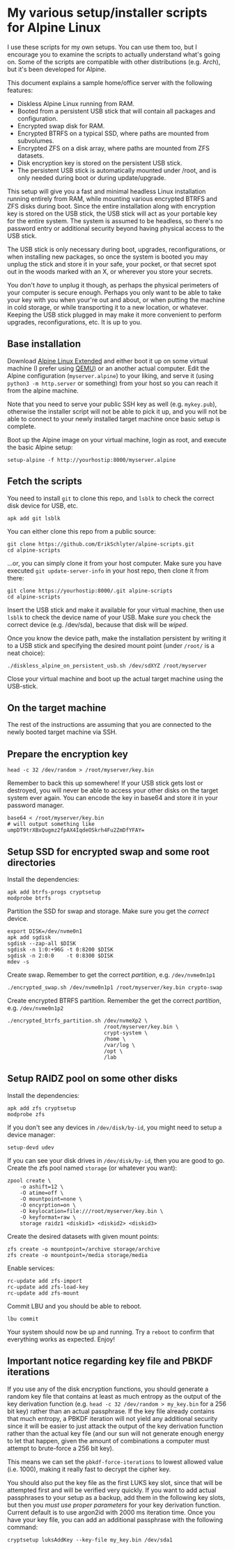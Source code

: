 My various setup/installer scripts for Alpine Linux
===================================================

I use these scripts for my own setups. You can use them too, but I encourage you
to examine the scripts to actually understand what's going on. Some of the
scripts are compatible with other distributions (e.g. Arch), but it's been
developed for Alpine.

This document explains a sample home/office server with the following features:

- Diskless Alpine Linux running from RAM.
- Booted from a persistent USB stick that will contain all packages and
  configuration.
- Encrypted swap disk for RAM.
- Encrypted BTRFS on a typical SSD, where paths are mounted from subvolumes.
- Encrypted ZFS on a disk array, where paths are mounted from ZFS datasets.
- Disk encryption key is stored on the persistent USB stick.
- The persistent USB stick is automatically mounted under /root, and is only
  needed during boot or during update/upgrade.

This setup will give you a fast and minimal headless Linux installation running
entirely from RAM, while mounting various encrypted BTRFS and ZFS disks during
boot. Since the entire installation along with encryption key is stored on the
USB stick, the USB stick will act as your portable key for the entire system.
The system is assumed to be headless, so there's no password entry or additional
security beyond having physical access to the USB stick.

The USB stick is only necessary during boot, upgrades, reconfigurations, or when
installing new packages, so once the system is booted you may unplug the stick
and store it in your safe, your pocket, or that secret spot out in the woods
marked with an X, or wherever you store your secrets.

You don't _have_ to unplug it though, as perhaps the physical perimeters of your
computer is secure enough. Perhaps you only want to be able to take your key
with you when your're out and about, or when putting the machine in cold
storage, or while transporting it to a new location, or whatever. Keeping the
USB stick plugged in may make it more convenient to perform upgrades,
reconfigurations, etc. It is up to you.


Base installation
-----------------
Download [Alpine Linux Extended](https://alpinelinux.org/downloads/) and either
boot it up on some virtual machine (I prefer using [QEMU](https://www.qemu.com))
or an another actual computer. Edit the Alpine configuration (`myserver.alpine`)
to your liking, and serve it (using `python3 -m http.server` or something) from
your host so you can reach it from the alpine machine.

Note that you need to serve your public SSH key as well (e.g. `mykey.pub`),
otherwise the installer script will not be able to pick it up, and you will not
be able to connect to your newly installed target machine once basic setup is
complete.

Boot up the Alpine image on your virtual machine, login as root, and execute the
basic Alpine setup:

    setup-alpine -f http://yourhostip:8000/myserver.alpine

Fetch the scripts
-----------------
You need to install `git` to clone this repo, and `lsblk` to check the correct
disk device for USB, etc.

    apk add git lsblk

You can either clone this repo from a public source:

    git clone https://github.com/ErikSchlyter/alpine-scripts.git
    cd alpine-scripts

...or, you can simply clone it from your host computer. Make sure you have
executed `git update-server-info` in your host repo, then clone it from there:

    git clone https://yourhostip:8000/.git alpine-scripts
    cd alpine-scripts

Insert the USB stick and make it available for your virtual machine, then use
`lsblk` to check the device name of your USB. Make *sure* you check the correct
device (e.g. /dev/sda), because that disk will be _wiped_.

Once you know the device path, make the installation persistent by writing it to
a USB stick and specifying the desired mount point (under `/root/` is a neat
choice):

    ./diskless_alpine_on_persistent_usb.sh /dev/sdXYZ /root/myserver

Close your virtual machine and boot up the actual target machine using the
USB-stick.

On the target machine
---------------------
The rest of the instructions are assuming that you are connected to the newly
booted target machine via SSH.

Prepare the encryption key
--------------------------

    head -c 32 /dev/random > /root/myserver/key.bin

Remember to back this up somewhere! If your USB stick gets lost or destroyed,
you will never be able to access your other disks on the target system ever
again. You can encode the key in base64 and store it in your password manager.

    base64 < /root/myserver/key.bin
    # will output something like umpDT9trXBxQugmz2fpAX4IqdeOSkrh4Fu2ZmDfYFAY=


Setup SSD for encrypted swap and some root directories
------------------------------------------------------
Install the dependencies:

    apk add btrfs-progs cryptsetup
    modprobe btrfs

Partition the SSD for swap and storage. Make sure you get the _correct_ device.

    export DISK=/dev/nvme0n1
    apk add sgdisk
    sgdisk --zap-all $DISK
    sgdisk -n 1:0:+96G -t 0:8200 $DISK
    sgdisk -n 2:0:0    -t 0:8300 $DISK
    mdev -s

Create swap. Remember to get the correct _partition_, e.g. `/dev/nvme0n1p1`

    ./encrypted_swap.sh /dev/nvme0n1p1 /root/myserver/key.bin crypto-swap

Create encrypted BTRFS partition. Remember the get the correct _partition_, e.g.
`/dev/nvme0n1p2`

    ./encrypted_btrfs_partition.sh /dev/nvmeXp2 \
                                   /root/myserver/key.bin \
                                   crypt-system \
                                   /home \
                                   /var/log \
                                   /opt \
                                   /lab

Setup RAIDZ pool on some other disks
------------------------------------
Install the dependencies:

    apk add zfs cryptsetup
    modprobe zfs

If you don't see any devices in `/dev/disk/by-id`, you might need to setup a
device manager:

    setup-devd udev

If you can see your disk drives in `/dev/disk/by-id`, then you are good to go.
Create the zfs pool named `storage` (or whatever you want):

    zpool create \
        -o ashift=12 \
        -O atime=off \
        -O mountpoint=none \
        -O encyrption=on \
        -O keylocation=file:///root/myserver/key.bin \
        -O keyformat=raw \
        storage raidz1 <diskid1> <diskid2> <diskid3>

Create the desired datasets with given mount points:

    zfs create -o mountpoint=/archive storage/archive
    zfs create -o mountpoint=/media storage/media

Enable services:

    rc-update add zfs-import
    rc-update add zfs-load-key
    rc-update add zfs-mount

Commit LBU and you should be able to reboot.

    lbu commit

Your system should now be up and running. Try a `reboot` to confirm that
everything works as expected. Enjoy!



Important notice regarding key file and PBKDF iterations
--------------------------------------------------------
If you use any of the disk encryption functions, you should generate a random
key file that contains at least as much entropy as the output of the key
derivation function (e.g. `head -c 32 /dev/random > my_key.bin` for a 256 bit
key) rather than an actual passphrase. If the key file already contains that
much entropy, a PBKDF iteration will not yield any additional security since it
will be easier to just attack the output of the key derivation function rather
than the actual key file (and our sun will not generate enough energy to let
that happen, given the amount of combinations a computer must attempt to
brute-force a 256 bit key).

This means we can set the `pbkdf-force-iterations` to lowest allowed value (i.e.
1000), making it really fast to decrypt the cipher key.

You should also put the key file as the first LUKS key slot, since that will be
attempted first and will be verified very quickly. If you want to add actual
passphrases to your setup as a backup, add them in the following key slots, but
then you *must use proper parameters* for your key derivation function. Current
default is to use argon2id with 2000 ms iteration time. Once you have your key
file, you can add an additional passphrase with the following command:

    cryptsetup luksAddKey --key-file my_key.bin /dev/sda1


